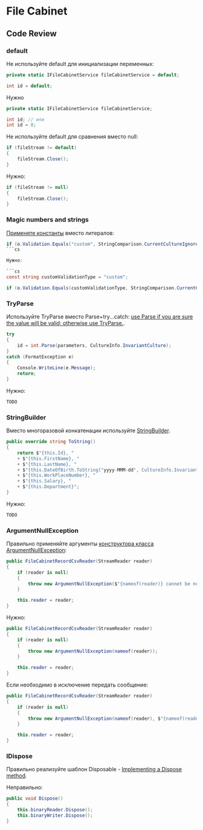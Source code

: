 # File Cabinet

## Code Review

### default

Не используйте default для инициализации переменных:

```cs
private static IFileCabinetService fileCabinetService = default;

int id = default;
```

Нужно

```cs
private static IFileCabinetService fileCabinetService;

int id; // или
int id = 0;
```

Не используйте default для сравнения вместо null:

```cs
if (fileStream != default)
{
    fileStream.Close();
}
```

Нужно:

```cs
if (fileStream != null)
{
    fileStream.Close();
}
```


### Magic numbers and strings

[Применяте константы](https://docs.microsoft.com/en-us/dotnet/csharp/programming-guide/classes-and-structs/how-to-define-constants) вместо литералов:

```cs
if (o.Validation.Equals("custom", StringComparison.CurrentCultureIgnoreCase))
```cs

Нужно:

```cs
const string customValidationType = "custom";

if (o.Validation.Equals(customValidationType, StringComparison.CurrentCultureIgnoreCase))
```


### TryParse

Используйте TryParse вместо Parse+try...catch: [use Parse if you are sure the value will be valid; otherwise use TryParse.](https://stackoverflow.com/questions/467613/parse-v-tryparse).

```cs
try
{
	id = int.Parse(parameters, CultureInfo.InvariantCulture);
}
catch (FormatException e)
{
	Console.WriteLine(e.Message);
	return;
}
```

Нужно:

```cs
TODO
```


### StringBuilder

Вместо многоразовой конкатенации используйте [StringBuilder](https://docs.microsoft.com/en-us/dotnet/api/system.text.stringbuilder).

```cs
public override string ToString()
{
	return $"{this.Id}, "
	+ $"{this.FirstName}, "
	+ $"{this.LastName}, "
	+ $"{this.DateOfBirth.ToString("yyyy-MMM-dd", CultureInfo.InvariantCulture)}, "
	+ $"{this.WorkPlaceNumber}, "
	+ $"{this.Salary}, "
	+ $"{this.Department}";
}
```

Нужно:

```cs
TODO
```


### ArgumentNullException

Правильно применяйте аргументы [конструктора класса ArgumentNullException](https://docs.microsoft.com/en-us/dotnet/api/system.argumentnullexception.-ctor):

```cs
public FileCabinetRecordCsvReader(StreamReader reader)
{
	if (reader is null)
	{
		throw new ArgumentNullException($"{nameof(reader)} cannot be null.");
	}

	this.reader = reader;
}

```

Нужно:

```cs
public FileCabinetRecordCsvReader(StreamReader reader)
{
	if (reader is null)
	{
		throw new ArgumentNullException(nameof(reader));
	}

	this.reader = reader;
}

```

Если необходимо в исключение передать сообщение:

```cs
public FileCabinetRecordCsvReader(StreamReader reader)
{
	if (reader is null)
	{
		throw new ArgumentNullException(nameof(reader), $"{nameof(reader)} cannot be null.");
	}

	this.reader = reader;
}

```


### IDispose

Правильно реализуйте шаблон Disposable - [Implementing a Dispose method](https://docs.microsoft.com/en-us/dotnet/standard/garbage-collection/implementing-dispose).

Неправильно:

```cs
public void Dispose()
{
	this.binaryReader.Dispose();
	this.binaryWriter.Dispose();
}
```